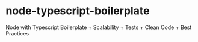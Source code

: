 # node-typescript-boilerplate
Node with Typescript Boilerplate + Scalability + Tests + Clean Code + Best Practices

